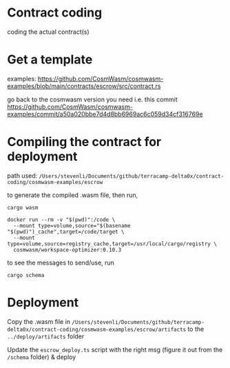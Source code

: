 # Contract coding

coding the actual contract(s)

# Get a template

examples: https://github.com/CosmWasm/cosmwasm-examples/blob/main/contracts/escrow/src/contract.rs

go back to the cosmwasm version you need i.e. this commit
https://github.com/CosmWasm/cosmwasm-examples/commit/a50a020bbe7d4d8bb6969ac6c059d34cf316769e

# Compiling the contract for deployment

path used: `/Users/stevenli/Documents/github/terracamp-delta0x/contract-coding/cosmwasm-examples/escrow`

to generate the compiled .wasm file, then run,

```
cargo wasm

docker run --rm -v "$(pwd)":/code \
  --mount type=volume,source="$(basename "$(pwd)")_cache",target=/code/target \
  --mount type=volume,source=registry_cache,target=/usr/local/cargo/registry \
  cosmwasm/workspace-optimizer:0.10.3
```

to see the messages to send/use, run 

```
cargo schema
```

# Deployment

Copy the .wasm file in `/Users/stevenli/Documents/github/terracamp-delta0x/contract-coding/cosmwasm-examples/escrow/artifacts` to the `../deploy/artifacts` folder

Update the `escrow_deploy.ts` script with the right msg (figure it out from the `/schema` folder)  & deploy
